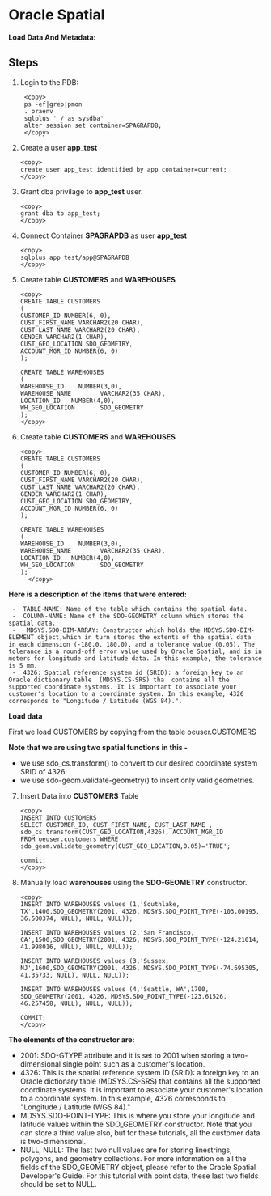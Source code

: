 # Oracle Spatial  

**Load Data And Metadata:**
 

## Steps ##

1. Login to the PDB:
   
   ````
    <copy>
    ps -ef|grep|pmon
    . oraenv
    sqlplus ' / as sysdba'
    alter session set container=SPAGRAPDB;
    </copy>
    ````

   
2. Create a  user **app_test**

    ````
    <copy>
    create user app_test identified by app container=current;
    </copy>
    ````
    
3. Grant dba privilage to **app_test** user.

    ````
    <copy>
    grant dba to app_test;
    </copy>
    ````
   
4. Connect Container **SPAGRAPDB** as user **app_test**

    ````
    <copy>
    sqlplus app_test/app@SPAGRAPDB
    </copy>
    ````
   
5. Create  table **CUSTOMERS**  and **WAREHOUSES** 

    ````
    <copy>
    CREATE TABLE CUSTOMERS
    ( 
    CUSTOMER_ID NUMBER(6, 0),
    CUST_FIRST_NAME VARCHAR2(20 CHAR),
    CUST_LAST_NAME VARCHAR2(20 CHAR), 
    GENDER VARCHAR2(1 CHAR), 
    CUST_GEO_LOCATION SDO_GEOMETRY,
    ACCOUNT_MGR_ID NUMBER(6, 0)
    );
    
    CREATE TABLE WAREHOUSES
    (
    WAREHOUSE_ID    NUMBER(3,0), 
    WAREHOUSE_NAME        VARCHAR2(35 CHAR), 
    LOCATION_ID   NUMBER(4,0), 
    WH_GEO_LOCATION       SDO_GEOMETRY
    );
    </copy>
    ````
    
6. Create  table **CUSTOMERS**  and **WAREHOUSES** 

    ````
    <copy>
    CREATE TABLE CUSTOMERS
    ( 
    CUSTOMER_ID NUMBER(6, 0),
    CUST_FIRST_NAME VARCHAR2(20 CHAR),
    CUST_LAST_NAME VARCHAR2(20 CHAR), 
    GENDER VARCHAR2(1 CHAR), 
    CUST_GEO_LOCATION SDO_GEOMETRY,
    ACCOUNT_MGR_ID NUMBER(6, 0)
    );
  
    CREATE TABLE WAREHOUSES
    (
    WAREHOUSE_ID    NUMBER(3,0), 
    WAREHOUSE_NAME        VARCHAR2(35 CHAR), 
    LOCATION_ID   NUMBER(4,0), 
    WH_GEO_LOCATION       SDO_GEOMETRY
    );
      </copy>

    ````

     
**Here is a description of the items that were entered:**

     -	TABLE-NAME: Name of the table which contains the spatial data.
     -	COLUMN-NAME: Name of the SDO-GEOMETRY column which stores the spatial data.
     -	 MDSYS.SDO-DIM-ARRAY: Constructor which holds the MDSYS.SDO-DIM-ELEMENT object,which in turn stores the extents of the spatial data  in each dimension (-180.0, 180.0), and a tolerance value (0.05). The tolerance is a round-off error value used by Oracle Spatial, and is in meters for longitude and latitude data. In this example, the tolerance is 5 mm.
     -	4326: Spatial reference system id (SRID): a foreign key to an Oracle dictionary table  (MDSYS.CS-SRS) tha  contains all the     supported coordinate systems. It is important to associate your customer's location to a coordinate system. In this example, 4326    corresponds to "Longitude / Latitude (WGS 84).".
 
 

**Load data**

First we load CUSTOMERS by copying from the table oeuser.CUSTOMERS

   **Note that we are using two spatial functions in this -**
   -  we use sdo_cs.transform() to convert to our desired coordinate system SRID of 4326.
   -  we use sdo-geom.validate-geometry() to insert only valid geometries. 
    



7. Insert Data into **CUSTOMERS** Table

    ````
    <copy>
    INSERT INTO CUSTOMERS
    SELECT CUSTOMER_ID, CUST_FIRST_NAME, CUST_LAST_NAME , sdo_cs.transform(CUST_GEO_LOCATION,4326), ACCOUNT_MGR_ID
    FROM oeuser.customers WHERE sdo_geom.validate_geometry(CUST_GEO_LOCATION,0.05)='TRUE';
    
    commit;
    </copy>
    ````
    

8. Manually load **warehouses** using the **SDO-GEOMETRY** constructor.

    ````
    <copy>
    INSERT INTO WAREHOUSES values (1,'Southlake, TX',1400,SDO_GEOMETRY(2001, 4326, MDSYS.SDO_POINT_TYPE(-103.00195, 36.500374, NULL), NULL, NULL));

    INSERT INTO WAREHOUSES values (2,'San Francisco, CA',1500,SDO_GEOMETRY(2001, 4326, MDSYS.SDO_POINT_TYPE(-124.21014, 41.998016, NULL), NULL, NULL));

    INSERT INTO WAREHOUSES values (3,'Sussex, NJ',1600,SDO_GEOMETRY(2001, 4326, MDSYS.SDO_POINT_TYPE(-74.695305, 41.35733, NULL), NULL, NULL));

    INSERT INTO WAREHOUSES values (4,'Seattle, WA',1700, SDO_GEOMETRY(2001, 4326, MDSYS.SDO_POINT_TYPE(-123.61526, 46.257458, NULL), NULL, NULL));

    COMMIT;
    </copy>
    ````
   


**The elements of the constructor are:**

   -	2001: SDO-GTYPE attribute and it is set to 2001 when storing a two-dimensional single point such as a customer's location.
   -	4326: This is the spatial reference system ID (SRID): a foreign key to an Oracle dictionary table  (MDSYS.CS-SRS) that contains all the supported coordinate systems. It is important to associate your customer's location to a coordinate system. In this example, 4326 corresponds to "Longitude / Latitude (WGS 84)."
   -	MDSYS.SDO-POINT-TYPE: This is where you store your longitude and latitude values within the SDO_GEOMETRY constructor. 
     Note that you can store a third value also, but for these tutorials, all the customer data is two-dimensional.
   -	NULL, NULL: The last two null values are for storing linestrings, polygons, and geometry collections. 
     For more information on all the fields of the SDO_GEOMETRY object, please refer to the Oracle Spatial Developer's Guide. For this tutorial with point data,  these last two fields should be set to NULL.
